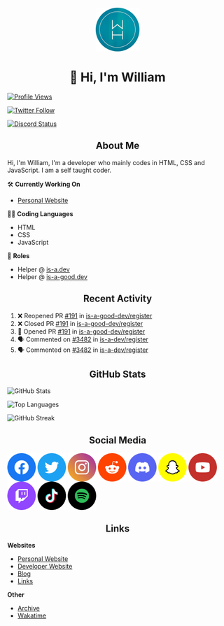 <p align="center"><img src="https://github.com/williamdavidharrison/williamdavidharrison/blob/main/assets/logo.png" height="100" width="100"></p>

<h1 align="center">👋 Hi, I'm William</h1>

[![Profile Views](https://komarev.com/ghpvc/?username=williamdavidharrison&color=blue&style=for-the-badge)](https://github.com/williamdavidharrison)

[![Twitter Follow](https://img.shields.io/twitter/follow/WDHarrison09?color=1DA1F2&logo=twitter&style=for-the-badge)](https://twitter.com/intent/user?screen_name=wdharrison09)

[![Discord Status](https://dcbadge.vercel.app/api/shield/853158265466257448?theme=discord-inverted)](https://discord.com/users/853158265466257448)

<h2 align="center">About Me</h2>

Hi, I'm William, I'm a developer who mainly codes in HTML, CSS and JavaScript. I am a self taught coder.

🛠️ **Currently Working On**
- [Personal Website](https://github.com/williamdavidharrison/website)

🧑‍💻 **Coding Languages**
- HTML
- CSS
- JavaScript

💼 **Roles**
- Helper @ [is-a.dev](https://github.com/is-a-dev)
- Helper @ [is-a-good.dev](https://github.com/is-a-good-dev)

<h2 align="center">Recent Activity</h2>

<!--START_SECTION:activity-->
1. ❌ Reopened PR [#191](https://github.com/is-a-good-dev/register/pull/191) in [is-a-good-dev/register](https://github.com/is-a-good-dev/register)
2. ❌ Closed PR [#191](https://github.com/is-a-good-dev/register/pull/191) in [is-a-good-dev/register](https://github.com/is-a-good-dev/register)
3. 💪 Opened PR [#191](https://github.com/is-a-good-dev/register/pull/191) in [is-a-good-dev/register](https://github.com/is-a-good-dev/register)
4. 🗣 Commented on [#3482](https://github.com/is-a-dev/register/issues/3482) in [is-a-dev/register](https://github.com/is-a-dev/register)
5. 🗣 Commented on [#3482](https://github.com/is-a-dev/register/issues/3482) in [is-a-dev/register](https://github.com/is-a-dev/register)
<!--END_SECTION:activity-->

<h2 align="center">GitHub Stats</h2>

![GitHub Stats](https://github-readme-stats.api.williamharrison.dev/api?username=williamdavidharrison&theme=algolia&show_icons=true&border_radius=8&count_private=true&include_all_commits=true)

![Top Languages](https://github-readme-stats.api.williamharrison.dev/api/top-langs/?username=williamdavidharrison&theme=algolia&layout=compact&border_radius=8)

![GitHub Streak](https://wh-github-readme-streak-stats.herokuapp.com/?user=WilliamDavidHarrison&theme=dark)

<h2 align="center">Social Media</h2>

<a href="https://www.facebook.com/wdharrison09"><img align="center" src="assets/facebook.png" height="65" width="65" /></a>
<a href="https://twitter.com/wdharrison09"><img align="center" src="assets/twitter.png" height="65" width="65" /></a>
<a href="https://www.instagram.com/wdharrison09"><img align="center" src="assets/instagram.png" height="65" width="65" /></a>
<a href="https://www.reddit.com/u/williamdavidharrison"><img align="center" src="assets/reddit.png" height="65" width="65" /></a>
<a href="https://discord.com/users/853158265466257448"><img align="center" src="assets/discord.png" height="65" width="65" /></a>
<a href="https://snapchat.com/add/wdharrison09"><img align="center" src="assets/snapchat.png" height="65" width="65" /></a>
<a href="https://www.youtube.com/channel/UCzHwrpKSSMcnt-srjRqQqjg"><img align="center" src="assets/youtube.png" height="65" width="65" /></a>
<a href="https://www.twitch.tv/wdharrison09"><img align="center" src="assets/twitch.png" height="65" width="65" /></a>
<a href="https://www.tiktok.com/@wdharrison09"><img align="center" src="assets/tiktok.png" height="65" width="65" /></a>
<a href="https://open.spotify.com/user/4kteqc82me1u1vxevzly2azqs"><img align="center" src="assets/spotify.png" height="65" width="65" /></a>

<h2 align="center">Links</h2>

**Websites**
* [Personal Website](https://william.net.au)
* [Developer Website](https://williamharrison.dev)
* [Blog](https://www.williamharrison.blog)
* [Links](https://williamharrison.me)

**Other**
* [Archive](https://archive.williamharrison.dev)
* [Wakatime](https://wakatime.com/@wh)
